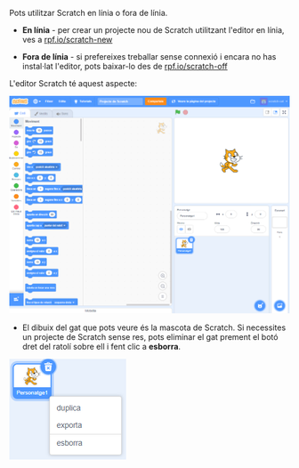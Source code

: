 Pots utilitzar Scratch en línia o fora de línia.

+ **En línia** - per crear un projecte nou de Scratch utilitzant l'editor en línia, ves a <a href="https://rpf.io/scratch-new" target="_blank">rpf.io/scratch-new</a>

+ **Fora de línia** - si prefereixes treballar sense connexió i encara no has instal·lat l'editor, pots baixar-lo des de <a href="https://rpf.io/scratch-off" target="_blank">rpf.io/scratch-off</a>

L'editor Scratch té aquest aspecte:

![captura de pantalla](images/scratch-editor.png)

+ El dibuix del gat que pots veure és la mascota de Scratch. Si necessites un projecte de Scratch sense res, pots eliminar el gat prement el botó dret del ratolí sobre ell i fent clic a **esborra**.

![captura de pantalla](images/delete.png)